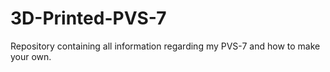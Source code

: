 # 3D-Printed-PVS-7
Repository containing all information regarding my PVS-7 and how to make your own.
